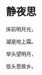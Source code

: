 <!DOCTYPE html>
<html lang="en">
<head>
    <meta charset="UTF-8">
    <title>Title</title>
</head>
<body>
<h1>静夜思</h1>
<p>床前明月光，</p>
<p>凝是地上霜。</p>
<p>举头望明月，</p>
<p>低头思故乡。</p>
</body>
</html>

